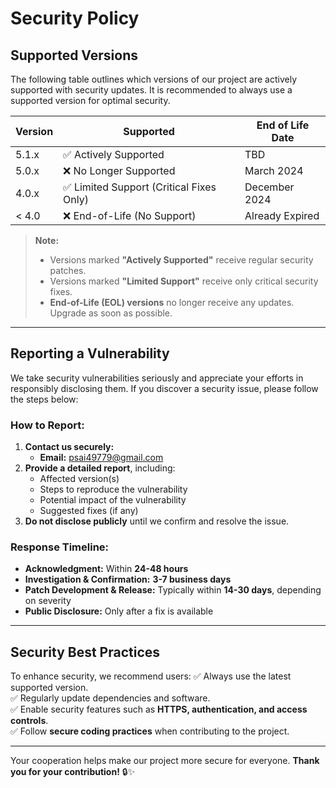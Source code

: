 # Security Policy

## Supported Versions

The following table outlines which versions of our project are actively supported with security updates. It is recommended to always use a supported version for optimal security.

| Version | Supported          | End of Life Date |
| ------- | ------------------ | ---------------- |
| 5.1.x   | ✅ Actively Supported | TBD |
| 5.0.x   | ❌ No Longer Supported | March 2024 |
| 4.0.x   | ✅ Limited Support (Critical Fixes Only) | December 2024 |
| < 4.0   | ❌ End-of-Life (No Support) | Already Expired |

> **Note:**  
> - Versions marked **"Actively Supported"** receive regular security patches.  
> - Versions marked **"Limited Support"** receive only critical security fixes.  
> - **End-of-Life (EOL) versions** no longer receive any updates. Upgrade as soon as possible.  

---

## Reporting a Vulnerability

We take security vulnerabilities seriously and appreciate your efforts in responsibly disclosing them. If you discover a security issue, please follow the steps below:

### **How to Report:**
1. **Contact us securely:**  
   - **Email:** [psai49779@gmail.com](mailto:psai49779@gmail.com)  
2. **Provide a detailed report**, including:
   - Affected version(s)
   - Steps to reproduce the vulnerability
   - Potential impact of the vulnerability
   - Suggested fixes (if any)
3. **Do not disclose publicly** until we confirm and resolve the issue.

### **Response Timeline:**
- **Acknowledgment:** Within **24-48 hours**  
- **Investigation & Confirmation:** **3-7 business days**  
- **Patch Development & Release:** Typically within **14-30 days**, depending on severity  
- **Public Disclosure:** Only after a fix is available  

---

## Security Best Practices

To enhance security, we recommend users:
✅ Always use the latest supported version.  
✅ Regularly update dependencies and software.  
✅ Enable security features such as **HTTPS, authentication, and access controls**.  
✅ Follow **secure coding practices** when contributing to the project.  

---

Your cooperation helps make our project more secure for everyone. **Thank you for your contribution!** 🔒✨
